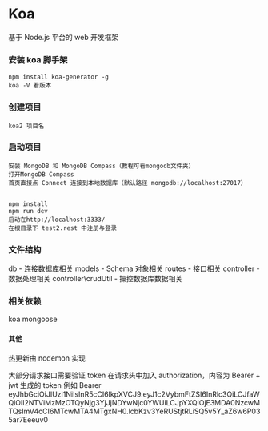 # Koa

基于 Node.js 平台的 web 开发框架

### 安装 koa 脚手架

```
npm install koa-generator -g
koa -V 看版本
```

### 创建项目

```
koa2 项目名
```

### 启动项目

```
安装 MongoDB 和 MongoDB Compass（教程可看mongodb文件夹）
打开MongoDB Compass
首页直接点 Connect 连接到本地数据库（默认路径 mongodb://localhost:27017）
```

```

npm install
npm run dev
启动在http://localhost:3333/
在根目录下 test2.rest 中注册与登录
```

### 文件结构

db - 连接数据库相关
models - Schema 对象相关
routes - 接口相关
controller - 数据处理相关
controller\crudUtil - 操控数据库数据相关

### 相关依赖

koa
mongoose

#### 其他

热更新由 nodemon 实现

大部分请求接口需要验证 token
在请求头中加入 authorization，内容为 Bearer + jwt 生成的 token 例如
Bearer eyJhbGciOiJIUzI1NiIsInR5cCI6IkpXVCJ9.eyJ1c2VybmFtZSI6InRlc3QiLCJfaWQiOiI2NTViMzMzOTQyNjg3YjJjNDYwNjc0YWUiLCJpYXQiOjE3MDA0NzcwMTQsImV4cCI6MTcwMTA4MTgxNH0.lcbKzv3YeRUStjtRLiSQ5v5Y_aZ6w6P035ar7Eeeuv0
